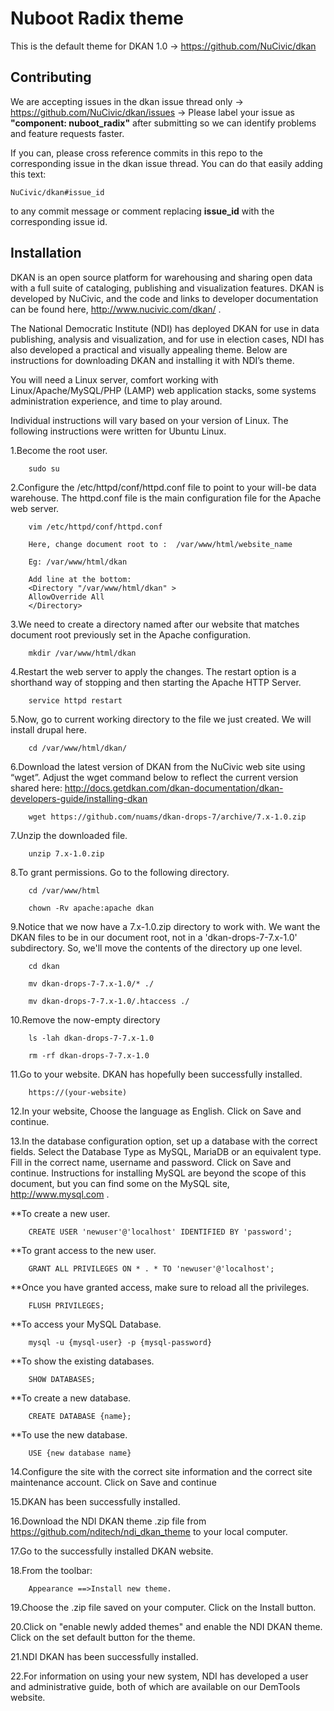 # Nuboot Radix theme

This is the default theme for DKAN 1.0 -> https://github.com/NuCivic/dkan

## Contributing

We are accepting issues in the dkan issue thread only -> https://github.com/NuCivic/dkan/issues -> Please label your issue as **"component: nuboot_radix"** after submitting so we can identify problems and feature requests faster.

If you can, please cross reference commits in this repo to the corresponding issue in the dkan issue thread. You can do that easily adding this text:

```
NuCivic/dkan#issue_id
``` 

to any commit message or comment replacing **issue_id** with the corresponding issue id.

## Installation

DKAN is an open source platform for warehousing and sharing open data with a full suite of cataloging, publishing and visualization features. DKAN is developed by NuCivic, and the code and links to developer documentation can be found here, http://www.nucivic.com/dkan/ .

The National Democratic Institute (NDI) has deployed DKAN for use in data publishing, analysis and visualization, and for use in election cases, NDI has also developed a practical and visually appealing theme. Below are instructions for downloading DKAN and installing it with NDI’s theme.

You will need a Linux server, comfort working with Linux/Apache/MySQL/PHP (LAMP) web application stacks, some systems administration experience, and time to play around.

Individual instructions will vary based on your version of Linux. The following instructions were written for Ubuntu Linux.

1.Become the root user.

		sudo su

2.Configure the /etc/httpd/conf/httpd.conf file to point to your will-be data warehouse. The httpd.conf file is the main configuration file for the Apache web server.

		vim /etc/httpd/conf/httpd.conf
	
		Here, change document root to :  /var/www/html/website_name

		Eg: /var/www/html/dkan
	
		Add line at the bottom:
		<Directory "/var/www/html/dkan" >
		AllowOverride All
		</Directory>

3.We need to create a directory named after our website that matches document root previously set in the Apache configuration.

		mkdir /var/www/html/dkan

4.Restart the web server to apply the changes. The restart option is a shorthand way of stopping and then starting the Apache HTTP Server.

		service httpd restart

5.Now, go to current working directory to the file we just created. We will install drupal here.

		cd /var/www/html/dkan/

6.Download the latest version of DKAN from the NuCivic web site using “wget”. Adjust the wget command below to reflect the current version shared here: http://docs.getdkan.com/dkan-documentation/dkan-developers-guide/installing-dkan 

		wget https://github.com/nuams/dkan-drops-7/archive/7.x-1.0.zip

7.Unzip the downloaded file.

		unzip 7.x-1.0.zip

8.To grant permissions. Go to the following directory.

		cd /var/www/html

		chown -Rv apache:apache dkan 

9.Notice that we now have a 7.x-1.0.zip directory to work with. We want the DKAN files to be in our document root, not in a 'dkan-drops-7-7.x-1.0' subdirectory. So, we'll move the contents of the directory up one level.
		
		cd dkan

		mv dkan-drops-7-7.x-1.0/* ./

		mv dkan-drops-7-7.x-1.0/.htaccess ./

10.Remove the now-empty directory

		ls -lah dkan-drops-7-7.x-1.0

		rm -rf dkan-drops-7-7.x-1.0

11.Go to your website. DKAN has hopefully been successfully installed.

		https://(your-website)

12.In your website, Choose the language as English. Click on Save and continue. 

13.In the database configuration option, set up a database with the correct fields. Select the Database Type as MySQL, MariaDB or an equivalent type. Fill in the correct name, username and password. Click on Save and continue. Instructions for installing MySQL are beyond the scope of this document, but you can find some on the MySQL site, http://www.mysql.com .		
	
**To create a new user.

		CREATE USER 'newuser'@'localhost' IDENTIFIED BY 'password';

**To grant access to the new user.
	
		GRANT ALL PRIVILEGES ON * . * TO 'newuser'@'localhost';

**Once you have granted access, make sure to reload all the privileges.

		FLUSH PRIVILEGES; 

**To access your MySQL Database.

		mysql -u {mysql-user} -p {mysql-password}

**To show the existing databases.

		SHOW DATABASES;

**To create a new database.
		
		CREATE DATABASE {name};

**To use the new database.
		
		USE {new database name}


14.Configure the site with the correct site information and the correct site maintenance account. Click on Save and continue

15.DKAN has been successfully installed. 

16.Download the NDI DKAN theme .zip file from https://github.com/nditech/ndi_dkan_theme to your local computer.

17.Go to the successfully installed DKAN website.

18.From the toolbar:

		Appearance ==>Install new theme.

19.Choose the .zip file saved on your computer. Click on the Install button.

20.Click on "enable newly added themes" and enable the NDI DKAN theme. Click on the set default button for the theme. 

21.NDI DKAN has been successfully installed.

22.For information on using your new system, NDI has developed a user and administrative guide, both of which are available on our DemTools website.

